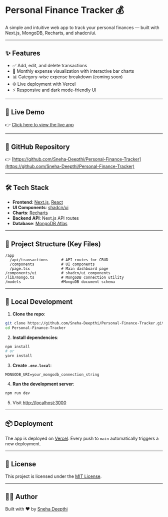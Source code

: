 
# Personal Finance Tracker 💰

A simple and intuitive web app to track your personal finances — built with Next.js, MongoDB, Recharts, and shadcn/ui.

---

## ✨ Features

- ✅ Add, edit, and delete transactions
- 📅 Monthly expense visualization with interactive bar charts
- 📊 Category-wise expense breakdown (coming soon)
- 🌐 Live deployment with Vercel
- ⚡ Responsive and dark mode-friendly UI

---

## 🚀 Live Demo

👉 [Click here to view the live app](https://personal-finance-tracker-beryl-eta.vercel.app)

---

## 🔗 GitHub Repository

👉 [https://github.com/Sneha-Deepthi/Personal-Finance-Tracker](https://github.com/Sneha-Deepthi/Personal-Finance-Tracker)

---

## 🛠 Tech Stack

- **Frontend**: [Next.js](https://nextjs.org/), [React](https://reactjs.org/)
- **UI Components**: [shadcn/ui](https://ui.shadcn.com/)
- **Charts**: [Recharts](https://recharts.org/)
- **Backend API**: Next.js API routes
- **Database**: [MongoDB Atlas](https://www.mongodb.com/atlas)

---

## 📁 Project Structure (Key Files)

```
/app
  /api/transactions      # API routes for CRUD
  /components            # UI components 
  /page.tsx              # Main dashboard page
/components/ui           # shadcn/ui components
/lib/mongo.ts            # MongoDB connection utility
/models                  #MongoDB document schema
```

---

## 🧪 Local Development

1. **Clone the repo**:

```bash
git clone https://github.com/Sneha-Deepthi/Personal-Finance-Tracker.git
cd Personal-Finance-Tracker
```

2. **Install dependencies**:

```bash
npm install
# or
yarn install
```

3. **Create `.env.local`**:

```env
MONGODB_URI=your_mongodb_connection_string
```

4. **Run the development server**:

```bash
npm run dev
```

5. Visit [http://localhost:3000](http://localhost:3000)

---

## 📦 Deployment

The app is deployed on [Vercel](https://vercel.com). Every push to `main` automatically triggers a new deployment.

---

## 📝 License

This project is licensed under the [MIT License](LICENSE).

---

## 🙋‍♀️ Author

Built with ❤️ by [Sneha Deepthi](https://github.com/Sneha-Deepthi)
